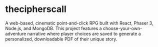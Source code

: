 # thecipherscall
A web-based, cinematic point-and-click RPG built with React, Phaser 3, Node.js, and MongoDB. This project features a choose-your-own-adventure narrative where player choices are saved to generate a personalized, downloadable PDF of their unique story.
